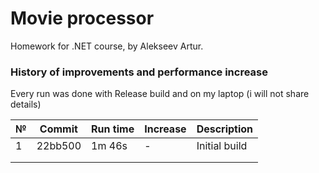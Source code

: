 # Movie processor
Homework for .NET course, by Alekseev Artur.

### History of improvements and performance increase
Every run was done with Release build and on my laptop (i will not share details)

| № | Commit  | Run time | Increase | Description   |
|---|---------|----------|----------|---------------|
| 1 | 22bb500 | 1m 46s   | -        | Initial build |
|   |         |          |          |               |
|   |         |          |          |               |
